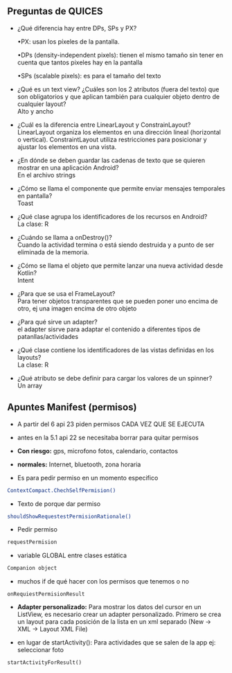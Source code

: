 ## Preguntas de QUICES

- ¿Qué diferencia hay entre DPs, SPs y PX?

  •PX: usan los píxeles de la pantalla.

  •DPs (density-independent pixels): tienen el mismo tamaño sin tener en cuenta que tantos pixeles hay en la pantalla

  •SPs (scalable pixels): es para el tamaño del texto

- ¿Qué es un text view? ¿Cuáles son los 2 atributos (fuera del texto) que son obligatorios y que aplican también para cualquier objeto dentro de cualquier layout? <br>
Alto y ancho

- ¿Cuál es la diferencia entre LinearLayout y ConstrainLayout? <br>
LinearLayout organiza los elementos en una dirección lineal (horizontal o vertical). ConstraintLayout utiliza restricciones para posicionar y ajustar los   elementos en una vista.

- ¿En dónde se deben guardar las cadenas de texto que se quieren mostrar en una aplicación Android? <br>
  En el archivo strings

- ¿Cómo se llama el componente que permite enviar mensajes temporales en pantalla? <br>
  Toast

- ¿Qué clase agrupa los identificadores de los recursos en Android? <br>
  La clase: R

- ¿Cuándo se llama a onDestroy()? <br>
  Cuando la actividad termina o está siendo destruida y a punto de ser eliminada de la memoria.

- ¿Cómo se llama el objeto que permite lanzar una nueva actividad desde Kotlin? <br>
  Intent

- ¿Para que se usa el FrameLayout? <br>
  Para tener objetos transparentes que se pueden poner uno encima de otro, ej una imagen encima de otro objeto

- ¿Para qué sirve un adapter? <br>
  el adapter sisrve para adaptar el contenido a diferentes tipos de patanllas/actividades

- ¿Qué clase contiene los identificadores de las vistas definidas en los layouts? <br>
  La clase: R

- ¿Qué atributo se debe definir para cargar los valores de un spinner? <br>
  Un array

## Apuntes Manifest (permisos)

- A partir del 6 api 23 piden permisos CADA VEZ QUE SE EJECUTA

- antes en la 5.1 api 22 se necesitaba borrar para quitar permisos

- **Con riesgo:** gps, microfono fotos, calendario, contactos

- **normales:** Internet, bluetooth, zona horaria

- Es para pedir permiso en un momento especifico
```bash
ContextCompact.ChechSelfPermision()
```
- Texto de porque dar permiso
```bash
shouldShowRequestestPermisionRationale()
```
- Pedir permiso
```bash
requestPermision
```
- variable GLOBAL entre clases estática
```bash
Companion object
```
- muchos if de qué hacer con los permisos que tenemos o no
```
onRequiestPermisionResult
```
- **Adapter personalizado:** Para mostrar los datos del cursor en un ListView, es necesario crear un adapter personalizado. Primero se crea un layout para cada posición de la lista en un xml separado (New -> XML -> Layout XML File)

- en lugar de startActivity(): Para actividades que se salen de la app ej: seleccionar foto
```
startActivityForResult()
